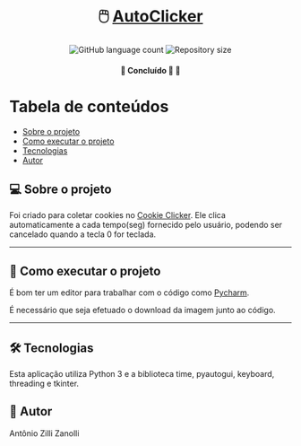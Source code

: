 <h1 align="center">
     🖱️ <a href="#" alt="autoclicker"> AutoClicker </a>
</h1>

<h3 align="center">

</h3>

<p align="center">
  <img alt="GitHub language count" src="https://img.shields.io/github/languages/count/antonioZZanolli/AutoClicker?color=%2304D361">

  <img alt="Repository size" src="https://img.shields.io/github/repo-size/antonioZZanolli/AutoClicker">
      
 
</p>

<h4 align="center">
	🚧   Concluído 🚀 🚧
</h4>

Tabela de conteúdos
=================
<!--ts-->
   * [Sobre o projeto](#-sobre-o-projeto)
   * [Como executar o projeto](#-como-executar-o-projeto)
   * [Tecnologias](#-tecnologias)
   * [Autor](#-autor)
<!--te-->


## 💻 Sobre o projeto
Foi criado para coletar cookies no [Cookie Clicker](https://orteil.dashnet.org/cookieclicker). Ele clica automaticamente a cada tempo(seg) fornecido pelo usuário, podendo ser cancelado quando a tecla 0 for teclada. 

---

## 🚀 Como executar o projeto
É bom ter um editor para trabalhar com o código como [Pycharm](https://www.jetbrains.com/pt-br/pycharm/download/#section=windows).

É necessário que seja efetuado o download da imagem junto ao código.

---

## 🛠 Tecnologias
Esta aplicação utiliza Python 3 e a biblioteca time, pyautogui, keyboard, threading e tkinter.

## 🦸 Autor
Antônio Zilli Zanolli
